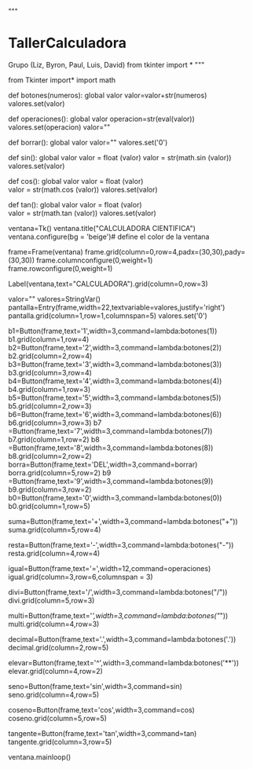 """
# TallerCalculadora
Grupo (Liz, Byron, Paul, Luis, David)
from tkinter import *
"""

from Tkinter import*
import math

def botones(numeros):
    global valor
    valor=valor+str(numeros)
    valores.set(valor)

def operaciones():
    global valor
    operacion=str(eval(valor))
    valores.set(operacion)
    valor=""

def borrar():
    global valor
    valor=""
    valores.set('0')

def sin():
    global valor
    valor = float (valor)
    valor = str(math.sin (valor))
    valores.set(valor)
    

def cos():
    global valor
    valor = float (valor)    
    valor = str(math.cos (valor)) 
    valores.set(valor)

def tan():
    global valor
    valor = float (valor)    
    valor = str(math.tan (valor)) 
    valores.set(valor)


ventana=Tk()
ventana.title("CALCULADORA CIENTIFICA")
ventana.configure(bg = 'beige')# define el color de la ventana

frame=Frame(ventana)
frame.grid(column=0,row=4,padx=(30,30),pady=(30,30))
frame.columnconfigure(0,weight=1)
frame.rowconfigure(0,weight=1)

Label(ventana,text="CALCULADORA").grid(column=0,row=3)

    
valor=""
valores=StringVar()
pantalla=Entry(frame,width=22,textvariable=valores,justify='right')
pantalla.grid(column=1,row=1,columnspan=5)
valores.set('0')


b1=Button(frame,text='1',width=3,command=lambda:botones(1))
b1.grid(column=1,row=4)
b2=Button(frame,text='2',width=3,command=lambda:botones(2))
b2.grid(column=2,row=4)
b3=Button(frame,text='3',width=3,command=lambda:botones(3))
b3.grid(column=3,row=4)
b4=Button(frame,text='4',width=3,command=lambda:botones(4))
b4.grid(column=1,row=3)
b5=Button(frame,text='5',width=3,command=lambda:botones(5))
b5.grid(column=2,row=3)
b6=Button(frame,text='6',width=3,command=lambda:botones(6))
b6.grid(column=3,row=3)
b7 =Button(frame,text='7',width=3,command=lambda:botones(7))
b7.grid(column=1,row=2)
b8 =Button(frame,text='8',width=3,command=lambda:botones(8))
b8.grid(column=2,row=2)
borra=Button(frame,text='DEL',width=3,command=borrar)
borra.grid(column=5,row=2)
b9 =Button(frame,text='9',width=3,command=lambda:botones(9))
b9.grid(column=3,row=2)
b0=Button(frame,text='0',width=3,command=lambda:botones(0))
b0.grid(column=1,row=5)

suma=Button(frame,text='+',width=3,command=lambda:botones("+"))
suma.grid(column=5,row=4)

resta=Button(frame,text='-',width=3,command=lambda:botones("-"))
resta.grid(column=4,row=4)

igual=Button(frame,text='=',width=12,command=operaciones)
igual.grid(column=3,row=6,columnspan = 3)

divi=Button(frame,text='/',width=3,command=lambda:botones("/"))
divi.grid(column=5,row=3)

multi=Button(frame,text='*',width=3,command=lambda:botones("*"))
multi.grid(column=4,row=3)

decimal=Button(frame,text='.',width=3,command=lambda:botones('.'))
decimal.grid(column=2,row=5)

elevar=Button(frame,text='^',width=3,command=lambda:botones('**'))
elevar.grid(column=4,row=2)

seno=Button(frame,text='sin',width=3,command=sin)
seno.grid(column=4,row=5)

coseno=Button(frame,text='cos',width=3,command=cos)
coseno.grid(column=5,row=5)

tangente=Button(frame,text='tan',width=3,command=tan)
tangente.grid(column=3,row=5)

ventana.mainloop()


